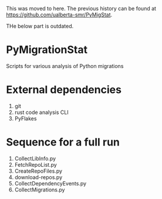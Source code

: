 This was moved to here. The previous history can be found at https://github.com/ualberta-smr/PyMigStat.

THe below part is outdated.
# PyMigrationStat
Scripts for various analysis of Python migrations

# External dependencies
1. git
2. rust code analysis CLI 
3. PyFlakes

# Sequence for a full run
1. CollectLibInfo.py
2. FetchRepoList.py
3. CreateRepoFiles.py
4. download-repos.py
5. CollectDependencyEvents.py
6. CollectMigrations.py


